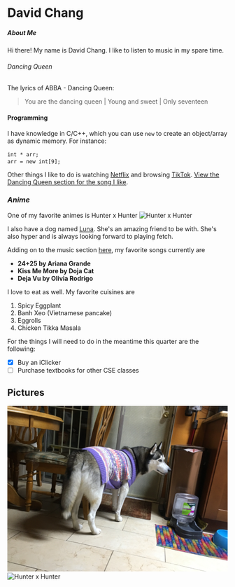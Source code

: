 # **David Chang**

##### About Me #####
Hi there! My name is David Chang. I like to listen to music in my spare time. 
###### Dancing Queen ######
The lyrics of ABBA - Dancing Queen:

> You are the dancing queen | Young and sweet | Only seventeen
#### Programming ####
I have knowledge in C/C++, which you can use `new` to create an object/array as dynamic memory. For instance: 
```
int * arr;
arr = new int[9];
```

Other things I like to do is watching [Netflix](https://www.netflix.com/) and browsing [TikTok](https://www.tiktok.com/en/). [View the Dancing Queen section for the song I like](#dancing-queen).

### *Anime* ###

One of my favorite animes is Hunter x Hunter 
![Hunter x Hunter](https://cdn.vox-cdn.com/thumbor/Z_AkJJ0E7H2zcxBSoPZjJu870D4=/0x43:1366x726/fit-in/1200x600/cdn.vox-cdn.com/uploads/chorus_asset/file/22776029/EP_86_OP_Card.png)

I also have a dog named [Luna](/IMG_3552.JPG). She's an amazing friend to be with. She's also hyper and is always looking forward to playing fetch.

Adding on to the music section [here](#dancing-queen), my favorite songs currently are 
- **24+25 by Ariana Grande**
- **Kiss Me More by Doja Cat**
- **Deja Vu by Olivia Rodrigo**

I love to eat as well. My favorite cuisines are 
1. Spicy Eggplant
2. Banh Xeo (Vietnamese pancake)
3. Eggrolls
4. Chicken Tikka Masala

For the things I will need to do in the meantime this quarter are the following:
- [x] Buy an iClicker
- [ ] Purchase textbooks for other CSE classes
  
## Pictures ##

![My husky, Luna](/IMG_3552.JPG)
![Hunter x Hunter](https://cdn.vox-cdn.com/thumbor/Z_AkJJ0E7H2zcxBSoPZjJu870D4=/0x43:1366x726/fit-in/1200x600/cdn.vox-cdn.com/uploads/chorus_asset/file/22776029/EP_86_OP_Card.png)